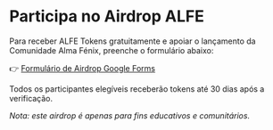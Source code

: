 # Participa no Airdrop ALFE

Para receber ALFE Tokens gratuitamente e apoiar o lançamento da Comunidade Alma Fénix, preenche o formulário abaixo:

👉 [Formulário de Airdrop Google Forms](https://forms.gle/EXEMPLO)

Todos os participantes elegíveis receberão tokens até 30 dias após a verificação.

*Nota: este airdrop é apenas para fins educativos e comunitários.*
